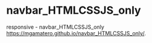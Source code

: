 # navbar_HTMLCSSJS_only
responsive - navbar_HTMLCSSJS_only
https://mgamatero.github.io/navbar_HTMLCSSJS_only/.
